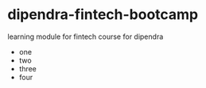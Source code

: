 # dipendra-fintech-bootcamp
learning module for fintech course for dipendra
- one
- two
- three
- four